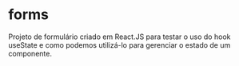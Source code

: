# forms
Projeto de formulário criado em React.JS para testar o uso do hook useState e como podemos utilizá-lo para gerenciar o estado de um componente.
